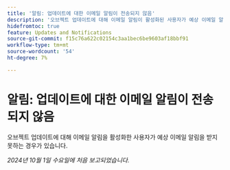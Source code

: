 ```yaml
---
title: '알림: 업데이트에 대한 이메일 알림이 전송되지 않음'
description: '오브젝트 업데이트에 대해 이메일 알림이 활성화된 사용자가 예상 이메일 알림을 받지 못하는 경우가 있습니다.'
hidefromtoc: true
feature: Updates and Notifications
source-git-commit: f15c76a622c02154c3aa1bec6be9603af18bbf91
workflow-type: tm+mt
source-wordcount: '54'
ht-degree: 7%

---
```


# 알림: 업데이트에 대한 이메일 알림이 전송되지 않음

오브젝트 업데이트에 대해 이메일 알림을 활성화한 사용자가 예상 이메일 알림을 받지 못하는 경우가 있습니다.

_2024년 10월 1일 수요일에 처음 보고되었습니다._
